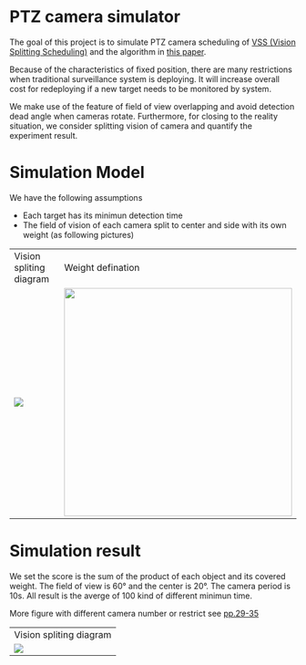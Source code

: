 PTZ camera simulator
======

The goal of this project is to simulate PTZ camera scheduling of [VSS (Vision Splitting Scheduling)](https://drive.google.com/file/d/1fYSZnkw17IxDMPwCX5b55vwKcNYcTDkN/view?usp=sharing) and the algorithm in [this paper](https://ieeexplore.ieee.org/document/6965869).

Because of the characteristics of fixed position, there are many restrictions when traditional surveillance system is deploying. It will increase overall cost for redeploying if a new target needs to be monitored by system.

We make use of the feature of field of view overlapping and avoid detection dead angle when cameras rotate. Furthermore, for closing to the reality situation, we consider splitting vision of camera and quantify the experiment result.

Simulation Model
====
We have the following assumptions
* Each target has its minimun detection time
* The field of vision of each camera split to center and side with its own weight (as following pictures)

<table border="0">
    <tr>
        <td>Vision spliting diagram</td>
        <td>Weight defination</td>
    </tr>
    <tr>
        <td border=0>
            <a href="https://i.imgur.com/Hthv1iK.png">
                <img src="https://i.imgur.com/Hthv1iK.png">
            </a>
        </td>
        <td>
            <a href="https://i.imgur.com/yNvWDCW.png">
                <img src="https://i.imgur.com/yNvWDCW.png" width="400">
            </a>
        </td>
    </tr>
</table>

Simulation result
====
We set the score is the sum of the product of each object and its covered weight.
The field of view is 60° and the center is 20°. The camera period is 10s. All result is the averge of 100 kind of different minimun time.

More figure with different camera number or restrict see [pp.29-35](/paper.pdf)
<table border="0">
    <tr>
        <td>Vision spliting diagram</td>
    </tr>
    <tr>
        <td border=0>
            <a href="https://i.imgur.com/468Xu4Y.png">
                <img src="https://i.imgur.com/468Xu4Y.png">
            </a>
        </td>
    </tr>
</table>